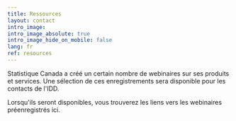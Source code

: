 ```yaml
---
title: Ressources
layout: contact
intro_image:
intro_image_absolute: true
intro_image_hide_on_mobile: false
lang: fr
ref: resources
---
```

Statistique Canada a créé un certain nombre de webinaires sur ses produits et services. Une sélection de ces enregistrements sera disponible pour les contacts de l'IDD.

Lorsqu'ils seront disponibles, vous trouverez les liens vers les webinaires préenregistrés ici. 
